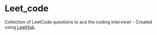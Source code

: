 # Leet_code
Collection of LeetCode questions to ace the coding interview! - Created using [LeetHub](https://github.com/QasimWani/LeetHub).
